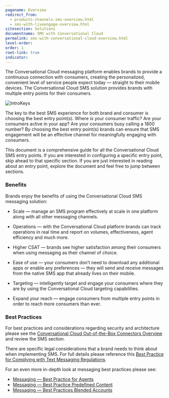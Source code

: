 ```yaml
---
pagename: Overview
redirect_from:
  - products-channels-sms-overview.html
  - sms-with-liveengage-overview.html
sitesection: Solutions
documentname: SMS with Conversational Cloud
permalink: sms-with-conversational-cloud-overview.html
level-order:
order: 1
root-link: true
indicator:
---
```


The Conversational Cloud messaging platform enables brands to provide a continuous connection with consumers, creating the personalized, convenient level of service people expect today — straight to their mobile devices. The Conversational Cloud SMS solution provides brands with multiple entry points for their consumers.

![IntroKeys](img/introductionkeys.png)

The key to the best SMS experience for both brand and consumer is choosing the best entry point(s). Where is your consumer traffic? Are your consumers active in your app? Are your consumers busy calling a 1800 number? By choosing the best entry point(s) brands can ensure that SMS engagement will be an effective channel for meaningfully engaging with consumers.

This document is a comprehensive guide for all the Conversational Cloud SMS entry points. If you are interested in configuring a specific entry point, skip ahead to that specific section. If you are just interested in reading about an entry point, explore the document and feel free to jump between sections.

### Benefits

Brands enjoy the benefits of using the Conversational Cloud SMS messaging solution:

* Scale — manage an SMS program effectively at scale in one platform along with all other messaging channels.

* Operations — with the Conversational Cloud platform brands can track operations in real time and report on volumes, effectiveness, agent efficiency and much more.

* Higher CSAT — brands see higher satisfaction among their consumers when using messaging as their channel of choice.

* Ease of use — your consumers don’t need to download any additional apps or enable any preferences — they will send and receive messages from the native SMS app that already lives on their mobile.

* Targeting — intelligently target and engage your consumers where they are by using the Conversational Cloud targeting capabilities.

* Expand your reach — engage consumers from multiple entry points in order to reach more consumers than ever.

### Best Practices

For best practices and considerations regarding security and architecture please see the [Conversational Cloud Out-of-the-Box Connectors Overview](https://s3-eu-west-1.amazonaws.com/ce-sr/CA/Messaging/Out+of+the+box+connectors+overview.pdf) and review the SMS section.

There are specific legal considerations that a brand needs to think about when implementing SMS. For full details please reference this [Best Practice for Complying with Text Messaging Regulations](https://s3-eu-west-1.amazonaws.com/ce-sr/CA/Messaging/Best+Practices+for+Complying+with+Text+Messaging+Regulations.pdf).

For an even more in-depth look at messaging best practices please see:

* [Messaging — Best Practice for Agents](https://s3-eu-west-1.amazonaws.com/ce-sr/CA/Messaging/Messaging+Best+Practice+for+Agents.pdf)
* [Messaging — Best Practice Predefined Content](https://s3-eu-west-1.amazonaws.com/ce-sr/CA/Messaging/Messaging+Best+Practice+Predefined+content.pdf)
* [Messaging — Best Practices Blended Accounts](https://docs.google.com/document/d/1L3xuUPw5Zz3bZNX-ymTRZTNsLwKEcWA6ZrdCusKXVHY/edit)
